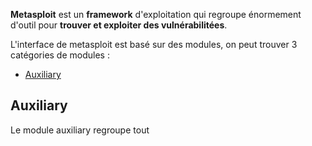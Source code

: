 
**Metasploit** est un **framework** d'exploitation qui regroupe énormement d'outil pour **trouver et exploiter des vulnérabilitées**.

L'interface de metasploit est basé sur des modules, on peut trouver 3 catégories de modules :
- [Auxiliary](#__Auxiliary__)

## __Auxiliary__

Le module auxiliary regroupe tout
